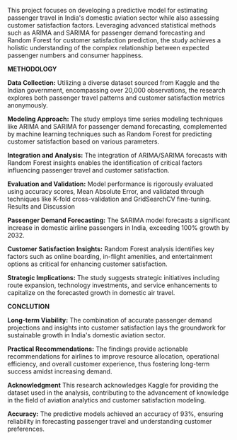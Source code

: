 This project focuses on developing a predictive model for estimating passenger travel in India's domestic aviation sector while also assessing customer satisfaction factors. Leveraging advanced statistical methods such as ARIMA and SARIMA for passenger demand forecasting and Random Forest for customer satisfaction prediction, the study achieves a holistic understanding of the complex relationship between expected passenger numbers and consumer happiness.

**METHODOLOGY**

**Data Collection:**
Utilizing a diverse dataset sourced from Kaggle and the Indian government, encompassing over 20,000 observations, the research explores both passenger travel patterns and customer satisfaction metrics anonymously.

**Modeling Approach:** 
The study employs time series modeling techniques like ARIMA and SARIMA for passenger demand forecasting, complemented by machine learning techniques such as Random Forest for predicting customer satisfaction based on various parameters.

**Integration and Analysis:**
The integration of ARIMA/SARIMA forecasts with Random Forest insights enables the identification of critical factors influencing passenger travel and customer satisfaction.

**Evaluation and Validation:**
Model performance is rigorously evaluated using accuracy scores, Mean Absolute Error, and validated through techniques like K-fold cross-validation and GridSearchCV fine-tuning.
Results and Discussion

**Passenger Demand Forecasting:**
The SARIMA model forecasts a significant increase in domestic airline passengers in India, exceeding 100% growth by 2032.

**Customer Satisfaction Insights:**
Random Forest analysis identifies key factors such as online boarding, in-flight amenities, and entertainment options as critical for enhancing customer satisfaction.

**Strategic Implications:**
The study suggests strategic initiatives including route expansion, technology investments, and service enhancements to capitalize on the forecasted growth in domestic air travel.

**CONCLUTION**


**Long-term Viability:**
The combination of accurate passenger demand projections and insights into customer satisfaction lays the groundwork for sustainable growth in India's domestic aviation sector.

**Practical Recommendations:**
The findings provide actionable recommendations for airlines to improve resource allocation, operational efficiency, and overall customer experience, thus fostering long-term success amidst increasing demand.

**Acknowledgment**
This research acknowledges Kaggle for providing the dataset used in the analysis, contributing to the advancement of knowledge in the field of aviation analytics and customer satisfaction modeling.

**Accuracy:**
The predictive models achieved an accuracy of 93%, ensuring reliability in forecasting passenger travel and understanding customer preferences.

